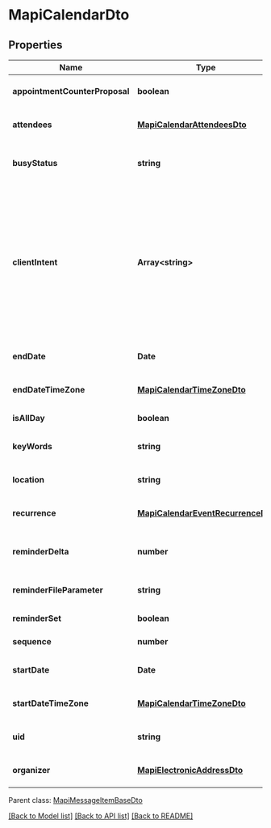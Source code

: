 # MapiCalendarDto

## Properties
Name | Type | Description | Notes
------------ | ------------- | ------------- | -------------
**appointmentCounterProposal** | **boolean** | Value indicating whether a Meeting Response object is a counter proposal.              | [default to undefined]
**attendees** | [**MapiCalendarAttendeesDto**](MapiCalendarAttendeesDto.md) | Attendees              | [optional] [default to undefined]
**busyStatus** | **string** | Enumerates the mapi calendar possible busy status Enum, available values: Free, Tentative, Busy, OutOfOffice | [default to undefined]
**clientIntent** | **Array&lt;string&gt;** | Actions the user has taken on this Meeting object.              Items: Enumerates the actions the user can taken on the Meeting object Enum, available values: Manager, Delegate, DeletedWithNoResponse, DeletedExceptionWithNoResponse, RespondedTentative, RespondedAccept, RespondedDecline, ModifiedStartTime, ModifiedEndTime, ModifiedLocation, RespondedExceptionDecline, Canceled, ExceptionCanceled | [optional] [default to undefined]
**endDate** | **Date** | End date and time of the event. If the date is not set, default value for DateTime is returned.              | [default to undefined]
**endDateTimeZone** | [**MapiCalendarTimeZoneDto**](MapiCalendarTimeZoneDto.md) | Time zone information that indicates the time zone of the EndDate property.              | [optional] [default to undefined]
**isAllDay** | **boolean** | Value indicating whether the event is an all-day event.              | [default to undefined]
**keyWords** | **string** | Categories of the calendar object.              | [optional] [default to undefined]
**location** | **string** | Location of the event.              | [optional] [default to undefined]
**recurrence** | [**MapiCalendarEventRecurrenceDto**](MapiCalendarEventRecurrenceDto.md) | Recurrence properties.              | [optional] [default to undefined]
**reminderDelta** | **number** | Interval, in minutes, between the time at which the reminder first becomes overdue and the start time of the Calendar object.              | [default to undefined]
**reminderFileParameter** | **string** | Full path of the sound that a client SHOULD play when the reminder becomes overdue.              | [optional] [default to undefined]
**reminderSet** | **boolean** | Value indicating whether a reminder is set on the object.              | [default to undefined]
**sequence** | **number** | Sequence number.              | [default to undefined]
**startDate** | **Date** | Start date and time of the event. If the date is not set, default value for DateTime is returned.              | [default to undefined]
**startDateTimeZone** | [**MapiCalendarTimeZoneDto**](MapiCalendarTimeZoneDto.md) | Time zone information that indicates the time zone of the StartDate property.              | [optional] [default to undefined]
**uid** | **string** | Unique identifier.              | [optional] [default to undefined]
**organizer** | [**MapiElectronicAddressDto**](MapiElectronicAddressDto.md) | Organizer              | [optional] [default to undefined]

 Parent class: [MapiMessageItemBaseDto](MapiMessageItemBaseDto.md)

[[Back to Model list]](README.md#documentation-for-models) [[Back to API list]](README.md#documentation-for-api-endpoints) [[Back to README]](README.md)
